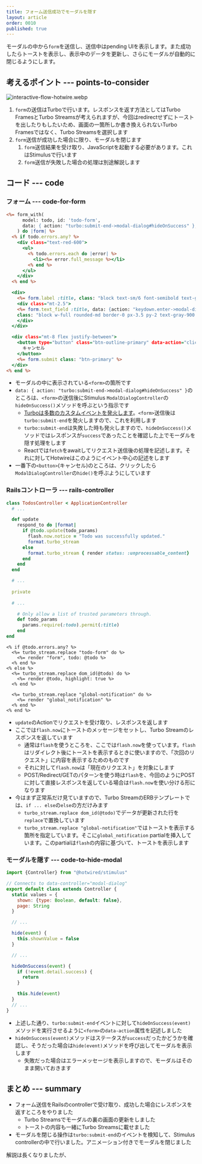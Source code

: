 ```yaml
---
title: フォーム送信成功でモーダルを隠す
layout: article
order: 0010
published: true
---
```


モーダルの中から`form`を送信し、送信中はpending UIを表示します。また成功したらトーストを表示し、表示中のデータを更新し、さらにモーダルが自動的に閉じるようにします。

## 考えるポイント --- points-to-consider

![interactive-flow-hotwire.webp](content_images/interactive-flow-hotwire.webp "max-w-[600px] mx-auto")

1. `form`の送信はTurboで行います。レスポンスを返す方法としてはTurbo FramesとTurbo Streamsが考えられますが、今回はredirectせずにトーストを出したりもしたいため、画面の一箇所しか書き換えられないTurbo Framesではなく、Turbo Streamsを選択します
2. `form`送信が成功した場合に限り、モーダルを閉じます
   1. `form`送信結果を受け取り、JavaScriptを起動する必要があります。これはStimulusで行います
   2. `form`送信が失敗した場合の処理は別途解説します

## コード --- code

### フォーム --- code-for-form

```erb:app/views/todos/_form.html.erb
<%= form_with(
      model: todo, id: 'todo-form',
      data: { action: "turbo:submit-end->modal-dialog#hideOnSuccess" },
    ) do |form| %>
  <% if todo.errors.any? %>
    <div class="text-red-600">
      <ul>
        <% todo.errors.each do |error| %>
          <li><%= error.full_message %></li>
        <% end %>
      </ul>
    </div>
  <% end %>

  <div>
    <%= form.label :title, class: "block text-sm/6 font-semibold text-gray-900" %>
    <div class="mt-2.5">
    <%= form.text_field :title, data: {action: "keydown.enter->modal-dialog#void:prevent"},
    class: "block w-full rounded-md border-0 px-3.5 py-2 text-gray-900 shadow-sm ring-1 ring-inset ring-gray-300 placeholder:text-gray-400 focus:ring-2 focus:ring-inset focus:ring-orange-600 sm:text-sm/6"%>
    </div>
  </div>

  <div class="mt-8 flex justify-between">
    <button type="button" class="btn-outline-primary" data-action="click->modal-dialog#hide">
      キャンセル
    </button>
    <%= form.submit class: "btn-primary" %>
  </div>
<% end %>
```

* モーダルの中に表示されている`<form>`の箇所です
* `data: { action: "turbo:submit-end->modal-dialog#hideOnSuccess" }`のところは、`<form>`の送信後にStimulus `ModalDialogController`の`hideOnSuccess()`メソッドを呼ぶという指示です
   * [Turboは多数のカスタムイベントを発火します](https://turbo.hotwired.dev/reference/events#turbo%3Asubmit-end)。`<form>`送信後は`turbo:submit-end`を発火しますので、これを利用します
   * `turbo:submit-end`は失敗した時も発火しますので、`hideOnSuccess()`メソッドではレスポンスが`success`であったことを確認した上でモーダルを隠す処理をします
   * Reactでは`fetch`をawaitしてリクエスト送信後の処理を記述します。それに対してHotwireはこのようにイベント中心の記述をします
* 一番下の`<button>`(キャンセル)のところは、クリックしたら`ModalDialogController`の`hide()`を呼ぶようにしています

### Railsコントローラ --- rails-controller

```rb:app/controllers/todos_controller.rb
class TodosController < ApplicationController
  # ...

  def update
    respond_to do |format|
      if @todo.update(todo_params)
        flash.now.notice = "Todo was successfully updated."
        format.turbo_stream
      else
        format.turbo_stream { render status: :unprocessable_content}
      end
    end
  end

  # ...
  
  private
  
  # ...

    # Only allow a list of trusted parameters through.
    def todo_params
      params.require(:todo).permit(:title)
    end
end
```

```erb:app/views/todos/update.turbo_stream.erb
<% if @todo.errors.any? %>
  <%= turbo_stream.replace "todo-form" do %>
    <%= render "form", todo: @todo %>
  <% end %>
<% else %>
  <%= turbo_stream.replace dom_id(@todo) do %>
    <%= render @todo, highlight: true %>
  <% end %>

  <%= turbo_stream.replace "global-notification" do %>
    <%= render "global_notification" %>
  <% end %>
<% end %>
```

* `update`のActionでリクエストを受け取り、レスポンスを返します
* ここでは`flash.now`にトーストのメッセージをセットし、Turbo Streamのレスポンスを返しています
  * 通常は`flash`を使うところを、ここでは`flash.now`を使っています。`flash`はリダイレクト後にトーストを表示するときに使いますので、「次回のリクエスト」に内容を表示するためのものです
  * それに対して`flash.now`は「現在のリクエスト」を対象にします
  * POST/Redirect/GETのパターンを使う時は`flash`を、今回のようにPOSTに対して直接レスポンスを返している場合は`flash.now`を使い分ける形になります
* 今はまず正常系だけ見ていますので、Turbo StreamのERBテンプレートでは、`if ... else`の`else`の方だけみます
  * `turbo_stream.replace dom_id(@todo)`でデータが更新された行を`replace`で置換しています
  * `turbo_stream.replace "global-notification"`ではトーストを表示する箇所を指定しています。そこに`global_notification` partialを挿入しています。このpartialは`flash`の内容に基づいて、トーストを表示します

### モーダルを隠す --- code-to-hide-modal

```js:app/javascript/controllers/modal_dialog_controller.js
import {Controller} from "@hotwired/stimulus"

// Connects to data-controller="modal-dialog"
export default class extends Controller {
  static values = {
    shown: {type: Boolean, default: false},
    page: String
  }

  // ...

  hide(event) {
    this.shownValue = false
  }

  // ...

  hideOnSuccess(event) {
    if (!event.detail.success) {
      return
    }

    this.hide(event)
  }
  // ...
}
```

* 上述した通り、`turbo:submit-end`イベントに対して`hideOnSuccess(event)`メソッドを実行させるように`<form>`の`data-action`属性を記述しました
* `hideOnSuccess(event)`メソッドはステータスが`success`だったかどうかを確認し、そうだった場合は`hide(event)`メソッドを呼び出してモーダルを表示します
  * 失敗だった場合はエラーメッセージを表示しますので、モーダルはそのまま開いておきます 

## まとめ --- summary

* フォーム送信をRailsのcontrollerで受け取り、成功した場合にレスポンスを返すところをやりました
  * Turbo Streamsでモーダルの裏の画面の更新をしました
  * トーストの内容も一緒にTurbo Streamsに載せました
* モーダルを閉じる操作は`turbo:submit-end`のイベントを検知して、Stimulus controllerの中で行いました。アニメーション付きでモーダルを閉じました

解説は長くなりましたが、
